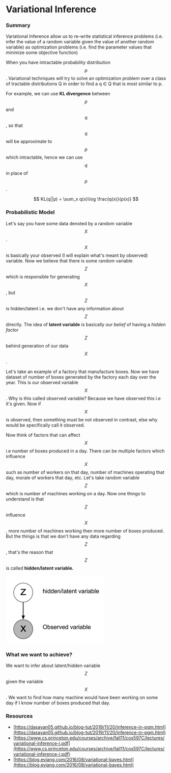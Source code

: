 # Variational Inference

### Summary 

Variational Inference allow us to re-write statistical inference problems \(i.e. infer the value of a random variable given the value of another random variable\) as optimization problems \(i.e. find the parameter values that minimize some objective function\)

When you have intractable probability distribution $$p$$. Variational techniques will try to solve an optimization problem over a class of tractable distributions Q in order to find a q ∈ Q that is most similar to p.

For example, we can use **KL divergence** between $$p$$ and $$q$$, so that $$q$$ will be approximate to $$p$$ which intractable, hence we can use $$q$$ in place of $$p$$. 

$$
KL(q||p) = \sum_x q(x)\log \frac{q(x)}{p(x)}
$$

### Probabilistic Model

Let's say you have some  data denoted by a random variable $$X$$. $$X$$is basically your observed \(I will explain what's meant by observed\) variable. Now we believe that there is some random variable $$Z$$which is responsible for generating $$X$$, but  $$Z$$is hidden/latent i.e. we don't have any information about $$Z$$directly. The idea of **latent variable** is basically _our belief_ of having a _hidden factor_ $$Z$$ behind generation of our data $$X$$.

Let's take an example of a factory that manufacture boxes. Now we have  dataset of number of boxes generated by the factory each day over the year. This is our observed variable $$X$$. Why is this called observed variable? Because we have observed this i.e it's given. Now if $$X$$is observed, then something must be not observed in contrast, else why would be specifically call it observed. 

Now think of factors that can affect $$X$$ i.e number of boxes produced in a day. There can be multiple factors which influence $$X$$such as number of workers on that day, number of machines operating that day, morale of workers that day, etc. Let's take random variable $$Z$$which is number of machines working on a day. Now one things to understand is that $$Z$$influence $$X$$, more number of machines working then more number of boxes produced. But the things is that we don't have any data regarding $$Z$$, that's the reason that $$Z$$is called **hidden/latent variable.**  

![](../.gitbook/assets/image%20%28152%29.png)

### What we want to achieve?

We want to infer about latent/hidden variable $$Z$$given the variable $$X$$. We want to find how many machine would have been working on some day if I know number of boxes produced that day. 





### Resources

* [https://dasayan05.github.io/blog-tut/2019/11/20/inference-in-pgm.html](https://dasayan05.github.io/blog-tut/2019/11/20/inference-in-pgm.html)
* [https://www.cs.princeton.edu/courses/archive/fall11/cos597C/lectures/variational-inference-i.pdf](https://www.cs.princeton.edu/courses/archive/fall11/cos597C/lectures/variational-inference-i.pdf)
* [https://blog.evjang.com/2016/08/variational-bayes.html](https://blog.evjang.com/2016/08/variational-bayes.html)


